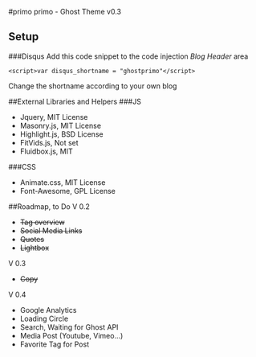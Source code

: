 #primo
primo - Ghost Theme v0.3

## Setup

###Disqus
Add this code snippet to the code injection *Blog Header* area
```
<script>var disqus_shortname = "ghostprimo"</script>
```
Change the shortname according to your own blog

##External Libraries and Helpers
###JS
* Jquery, MIT License
* Masonry.js, MIT License
* Highlight.js, BSD License
* FitVids.js, Not set
* Fluidbox.js, MIT

###CSS
* Animate.css, MIT License
* Font-Awesome, GPL License


##Roadmap, to Do
V 0.2
* ~~Tag overview~~
* ~~Social Media Links~~
* ~~Quotes~~
* ~~Lightbox~~

V 0.3
* ~~Copy~~

V 0.4
* Google Analytics
* Loading Circle
* Search, Waiting for Ghost API
* Media Post (Youtube, Vimeo...)
* Favorite Tag for Post
